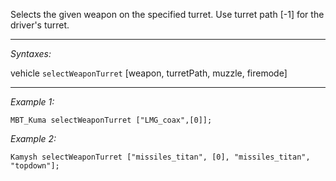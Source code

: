 Selects the given weapon on the specified turret. Use turret path [-1] for the driver's turret.


---
*Syntaxes:*

vehicle `selectWeaponTurret` [weapon, turretPath, muzzle, firemode]

---
*Example 1:*

```sqf
MBT_Kuma selectWeaponTurret ["LMG_coax",[0]];
```

*Example 2:*

```sqf
Kamysh selectWeaponTurret ["missiles_titan", [0], "missiles_titan", "topdown"];
```